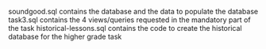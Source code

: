 soundgood.sql contains the database and the data to populate the database
task3.sql contains the 4 views/queries requested in the mandatory part of the task
historical-lessons.sql contains the code to create the historical database for the higher grade task
